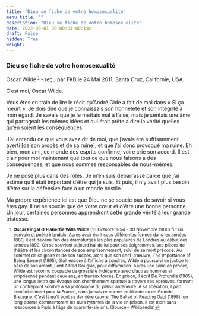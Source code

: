 ```yaml
---
title: "Dieu se fiche de votre homosexualité"
menu_title: ""
description: "Dieu se fiche de votre homosexualité"
date: 2022-06-01 06:00:01+00:192
draft: False
hidden: True
weight:
---
```

### Dieu se fiche de votre homosexualité

Oscar Wilde <sup id="a1">[1](#f1)</sup> - reçu par FAB le 24 Mai 2011, Santa Cruz, Californie, USA.

C’est moi, Oscar Wilde.

Vous êtes en train de lire le récit qu’André Gide a fait de moi dans « Si ça meurt ». Je dois dire que je connaissais son honnêteté et son intégrité à mon égard. Je savais que je le mettais mal à l’aise, mais je sentais une âme qui partageait les mêmes idées et qui était prête à dire la vérité quelles qu’en soient les conséquences.

J’ai entendu ce que vous avez dit de moi, que j’avais été suffisamment averti [de son procès et de sa ruine], et que j’ai donc provoqué ma ruine. Eh bien, mon ami, ce monde des esprits confirme, voire crie son accord. Il est clair pour moi maintenant que tout ce que nous faisons a des conséquences, et que nous sommes responsables de nous-mêmes.

Je ne pose plus dans des rôles. Je m’en suis débarrassé parce que j’ai estimé qu’il était important d’être qui je suis. Et puis, il n’y avait plus besoin d’être sur la défensive face à un monde hostile.

Ma propre expérience ici est que Dieu ne se soucie pas de savoir si vous êtes gay. Il ne se soucie que de votre cœur et d’être une bonne personne. Un jour, certaines personnes apprendront cette grande vérité à leur grande tristesse.
<small>

1. <large id="f1"> **Oscar Fingal O’Flahertie Wills Wilde** (16 Octobre 1854 – 30 Novembre 1900) fut un écrivain et poète irlandais. Après avoir écrit sous différentes formes dans les années 1880, il est devenu l’un des dramaturges les plus populaires de Londres au début des années 1890. On se souvient aujourd’hui de lui pour ses épigrammes, ses pièces de théâtre et les circonstances de son emprisonnement, suivi de sa mort précoce. Au sommet de sa gloire et de son succès, alors que son chef-d’œuvre, The Importance of Being Earnest (1895), était encore à l’affiche à Londres, Wilde a poursuivi en justice le père de son amant, Lord Alfred Douglas, pour diffamation. Après une série de procès, Wilde est reconnu coupable de grossière indécence avec d’autres hommes et emprisonné pendant deux ans, en travaux forcés. En prison, il écrit De Profundis (1905), une longue lettre qui évoque son cheminement spirituel à travers ses épreuves, formant un contrepoint sombre à sa philosophie du plaisir antérieure. À sa libération, il part immédiatement pour la France, sans jamais retourner en Irlande ou en Grande-Bretagne. C’est là qu’il écrit sa dernière œuvre, The Ballad of Reading Gaol (1898), un long poème commémorant les durs rythmes de la vie en prison. Il est mort sans ressources à Paris à l’âge de quarante-six ans. (Source – Wikipaedia)[↩](#a1)


